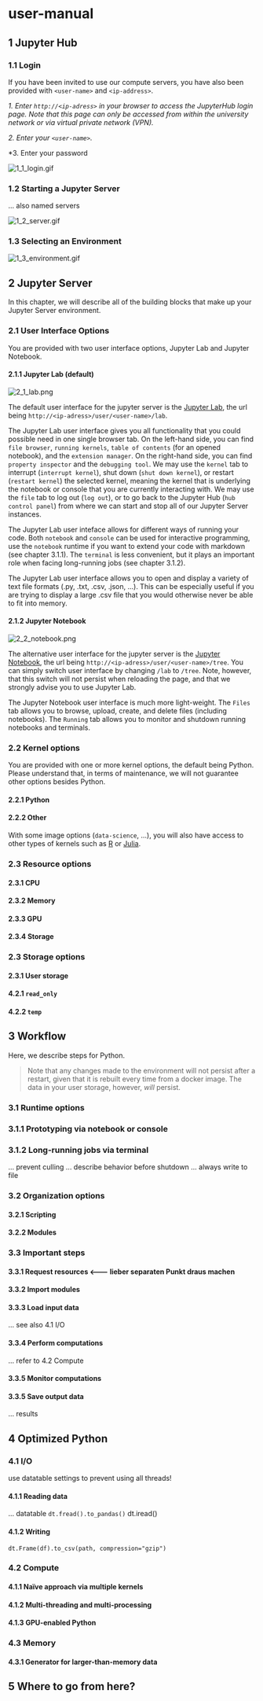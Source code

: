 # user-manual

## 1 Jupyter Hub

### 1.1 Login

If you have been invited to use our compute servers, you have also been provided with `<user-name>` and `<ip-address>`. 

*1. Enter `http://<ip-adress>` in your browser to access the JupyterHub login page. Note that this page can only be accessed from within the university network or via virtual private network (VPN).*

*2. Enter your `<user-name>`.*

*3. Enter your password

![1_1_login.gif](media/1_1_login.gif)

### 1.2 Starting a Jupyter Server

... also named servers

![1_2_server.gif](media/1_2_server.gif)

### 1.3 Selecting an Environment



![1_3_environment.gif](media/1_3_environment.gif)



## 2 Jupyter Server

In this chapter, we will describe all of the building blocks that make up your Jupyter Server environment. 

### 2.1 User Interface Options

You are provided with two user interface options, Jupyter Lab and Jupyter Notebook. 

#### 2.1.1 Jupyter Lab (default)

![2_1_lab.png](media/2_1_lab.png)

The default user interface for the jupyter server is the [Jupyter Lab](https://jupyterlab.readthedocs.io/en/latest/), the url being `http://<ip-adress>/user/<user-name>/lab`. 

The Jupyter Lab user interface gives you all functionality that you could possible need in one single browser tab. On the left-hand side, you can find `file browser`, `running kernels`, `table of contents` (for an opened notebook), and the `extension manager`. On the right-hand side, you can find `property inspector` and the `debugging tool`. We may use the `kernel` tab to interrupt (`interrupt kernel`), shut down (`shut down kernel`), or restart (`restart kernel`) the selected kernel, meaning the kernel that is underlying the notebook or console that you are currently interacting with. We may use the `file` tab to log out (`log out`), or to go back to the Jupyter Hub (`hub control panel`) from where we can start and stop all of our Jupyter Server instances. 

The Jupyter Lab user inteface allows for different ways of running your code. Both `notebook` and `console` can be used for interactive programming, use the `notebook` runtime if you want to extend your code with markdown (see chapter 3.1.1). The `terminal` is less convenient, but it plays an important role when facing long-running jobs (see chapter 3.1.2). 

The Jupyter Lab user interface allows you to open and display a variety of text file formats (.py, .txt, .csv, .json, ...). This can be especially useful if you are trying to display a large .csv file that you would otherwise never be able to fit into memory. 

#### 2.1.2 Jupyter Notebook

![2_2_notebook.png](media/2_2_notebook.png)

The alternative user interface for the jupyter server is the [Jupyter Notebook](https://jupyter-notebook.readthedocs.io/en/latest/), the url being `http://<ip-adress>/user/<user-name>/tree`. You can simply switch user interface by changing `/lab` to `/tree`. Note, however, that this switch will not persist when reloading the page, and that we strongly advise you to use Jupyter Lab.  

The Jupyter Notebook user interface is much more light-weight. The `Files` tab allows you to browse, upload, create, and delete files (including notebooks). The `Running` tab allows you to monitor and shutdown running notebooks and terminals. 

### 2.2 Kernel options

You are provided with one or more kernel options, the default being Python. Please understand that, in terms of maintenance, we will not guarantee other options besides Python. 

#### 2.2.1 Python


#### 2.2.2 Other

With some image options (`data-science`, ...), you will also have access to other types of kernels such as [R](...) or [Julia](...). 

### 2.3 Resource options

#### 2.3.1 CPU
#### 2.3.2 Memory
#### 2.3.3 GPU
#### 2.3.4 Storage

### 2.3 Storage options

#### 2.3.1 User storage
#### 4.2.1 `read_only`
#### 4.2.2 `temp`



## 3 Workflow

Here, we describe steps for Python. 

> Note that any changes made to the environment will not persist after a restart, given that it is rebuilt every time from a docker image. The data in your user storage, however, *will* persist. 

### 3.1 Runtime options

### 3.1.1 Prototyping via notebook or console

### 3.1.2 Long-running jobs via terminal

... prevent culling
... describe behavior before shutdown
... always write to file

### 3.2 Organization options

#### 3.2.1 Scripting

#### 3.2.2 Modules

### 3.3 Important steps

#### 3.3.1 **Request resources** <--- lieber separaten Punkt draus machen

#### 3.3.2 Import modules

#### 3.3.3 Load input data
... see also 4.1 I/O

#### 3.3.4 Perform computations
... refer to 4.2 Compute

#### 3.3.5 Monitor computations

#### 3.3.5 Save output data
... results



## 4 Optimized Python

### 4.1 I/O

use datatable settings to prevent using all threads!

#### 4.1.1 Reading data

... datatable
`dt.fread().to_pandas()`
dt.iread()

#### 4.1.2 Writing
`dt.Frame(df).to_csv(path, compression="gzip")`


### 4.2 Compute

#### 4.1.1 Naïve approach via multiple kernels

#### 4.1.2 Multi-threading and multi-processing

#### 4.1.3 GPU-enabled Python


### 4.3 Memory

#### 4.3.1 Generator for larger-than-memory data



## 5 Where to go from here?







